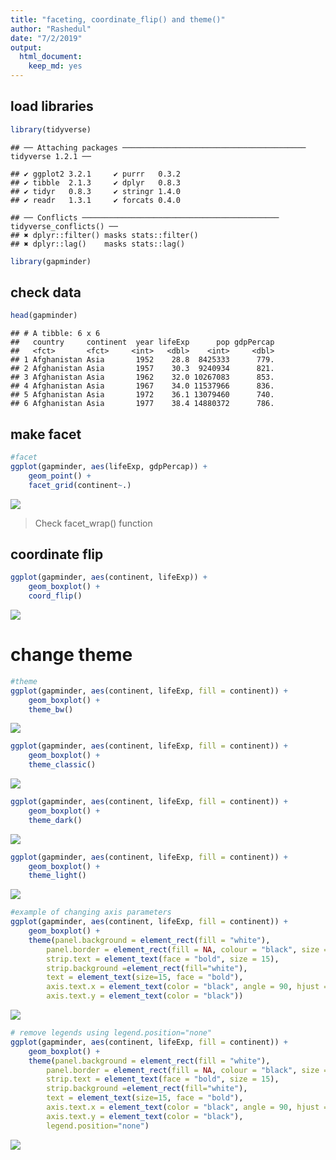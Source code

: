 ```yaml
---
title: "faceting, coordinate_flip() and theme()"
author: "Rashedul"
date: "7/2/2019"
output: 
  html_document: 
    keep_md: yes
---
```




## load libraries


```r
library(tidyverse)
```

```
## ── Attaching packages ───────────────────────────────────────── tidyverse 1.2.1 ──
```

```
## ✔ ggplot2 3.2.1     ✔ purrr   0.3.2
## ✔ tibble  2.1.3     ✔ dplyr   0.8.3
## ✔ tidyr   0.8.3     ✔ stringr 1.4.0
## ✔ readr   1.3.1     ✔ forcats 0.4.0
```

```
## ── Conflicts ──────────────────────────────────────────── tidyverse_conflicts() ──
## ✖ dplyr::filter() masks stats::filter()
## ✖ dplyr::lag()    masks stats::lag()
```

```r
library(gapminder)
```

## check data


```r
head(gapminder)
```

```
## # A tibble: 6 x 6
##   country     continent  year lifeExp      pop gdpPercap
##   <fct>       <fct>     <int>   <dbl>    <int>     <dbl>
## 1 Afghanistan Asia       1952    28.8  8425333      779.
## 2 Afghanistan Asia       1957    30.3  9240934      821.
## 3 Afghanistan Asia       1962    32.0 10267083      853.
## 4 Afghanistan Asia       1967    34.0 11537966      836.
## 5 Afghanistan Asia       1972    36.1 13079460      740.
## 6 Afghanistan Asia       1977    38.4 14880372      786.
```

## make facet


```r
#facet
ggplot(gapminder, aes(lifeExp, gdpPercap)) +
    geom_point() + 
    facet_grid(continent~.)
```

![](example_ggplot_files/figure-html/unnamed-chunk-3-1.png)<!-- -->

> Check facet_wrap() function



## coordinate flip



```r
ggplot(gapminder, aes(continent, lifeExp)) +
    geom_boxplot() +
    coord_flip()
```

![](example_ggplot_files/figure-html/unnamed-chunk-4-1.png)<!-- -->

# change theme


```r
#theme
ggplot(gapminder, aes(continent, lifeExp, fill = continent)) +
    geom_boxplot() +
    theme_bw()
```

![](example_ggplot_files/figure-html/unnamed-chunk-5-1.png)<!-- -->

```r
ggplot(gapminder, aes(continent, lifeExp, fill = continent)) +
    geom_boxplot() +
    theme_classic()
```

![](example_ggplot_files/figure-html/unnamed-chunk-5-2.png)<!-- -->

```r
ggplot(gapminder, aes(continent, lifeExp, fill = continent)) +
    geom_boxplot() +
    theme_dark()
```

![](example_ggplot_files/figure-html/unnamed-chunk-5-3.png)<!-- -->

```r
ggplot(gapminder, aes(continent, lifeExp, fill = continent)) +
    geom_boxplot() +
    theme_light()
```

![](example_ggplot_files/figure-html/unnamed-chunk-5-4.png)<!-- -->

```r
#example of changing axis parameters
ggplot(gapminder, aes(continent, lifeExp, fill = continent)) +
    geom_boxplot() +
    theme(panel.background = element_rect(fill = "white"),
        panel.border = element_rect(fill = NA, colour = "black", size = 1),
        strip.text = element_text(face = "bold", size = 15),
        strip.background =element_rect(fill="white"),
        text = element_text(size=15, face = "bold"),
        axis.text.x = element_text(color = "black", angle = 90, hjust = 1),
        axis.text.y = element_text(color = "black"))
```

![](example_ggplot_files/figure-html/unnamed-chunk-5-5.png)<!-- -->

```r
# remove legends using legend.position="none"
ggplot(gapminder, aes(continent, lifeExp, fill = continent)) +
    geom_boxplot() +
    theme(panel.background = element_rect(fill = "white"),
        panel.border = element_rect(fill = NA, colour = "black", size = 1),
        strip.text = element_text(face = "bold", size = 15),
        strip.background =element_rect(fill="white"),
        text = element_text(size=15, face = "bold"),
        axis.text.x = element_text(color = "black", angle = 90, hjust = 1),
        axis.text.y = element_text(color = "black"),
        legend.position="none")
```

![](example_ggplot_files/figure-html/unnamed-chunk-5-6.png)<!-- -->

